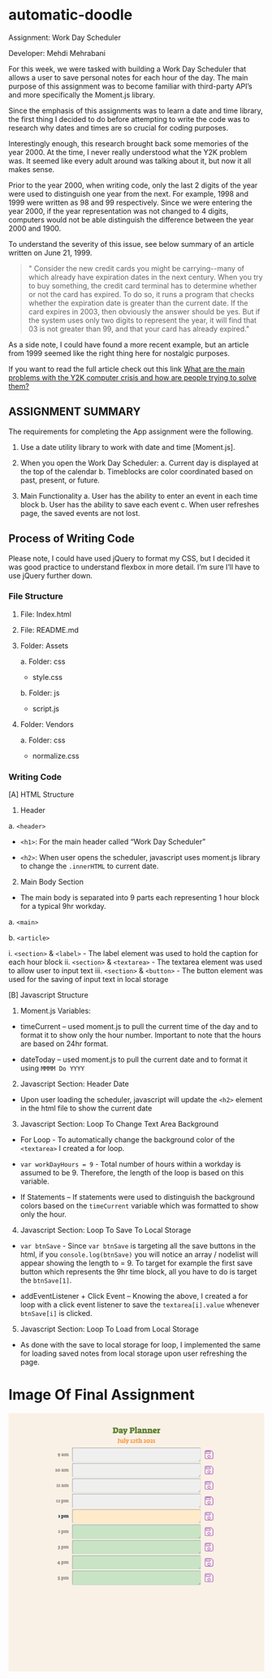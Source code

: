 # automatic-doodle

Assignment: Work Day Scheduler

Developer: Mehdi Mehrabani

For this week, we were tasked with building a Work Day Scheduler that allows a user to save personal notes for each hour of the day. The main purpose of this assignment was to become familiar with third-party API’s and more specifically the Moment.js library.

Since the emphasis of this assignments was to learn a date and time library, the first thing I decided to do before attempting to write the code was to research why dates and times are so crucial for coding purposes.

Interestingly enough, this research brought back some memories of the year 2000. At the time, I never really understood what the Y2K problem was. It seemed like every adult around was talking about it, but now it all makes sense.

Prior to the year 2000, when writing code, only the last 2 digits of the year were used to distinguish one year from the next. For example, 1998 and 1999 were written as 98 and 99 respectively. Since we were entering the year 2000, if the year representation was not changed to 4 digits, computers would not be able distinguish the difference between the year 2000 and 1900.

To understand the severity of this issue, see below summary of an article written on June 21, 1999.

> " Consider the new credit cards you might be carrying--many of which already have expiration dates in the next century. When you try to buy something, the credit card terminal has to determine whether or not the card has expired. To do so, it runs a program that checks whether the expiration date is greater than the current date. If the card expires in 2003, then obviously the answer should be yes. But if the system uses only two digits to represent the year, it will find that 03 is not greater than 99, and that your card has already expired."

As a side note, I could have found a more recent example, but an article from 1999 seemed like the right thing here for nostalgic purposes.

If you want to read the full article check out this link [What are the main problems with the Y2K computer crisis and how are people trying to solve them?](https://www.scientificamerican.com/article/what-are-the-main-problem/)

## ASSIGNMENT SUMMARY

The requirements for completing the App assignment were the following.

1. Use a date utility library to work with date and time [Moment.js].

2. When you open the Work Day Scheduler:
   a. Current day is displayed at the top of the calendar
   b. Timeblocks are color coordinated based on past, present, or future.

3. Main Functionality
   a. User has the ability to enter an event in each time block
   b. User has the ability to save each event
   c. When user refreshes page, the saved events are not lost.

## Process of Writing Code

Please note, I could have used jQuery to format my CSS, but I decided it was good practice to understand flexbox in more detail. I’m sure I’ll have to use jQuery further down.

### File Structure

1. File: Index.html
2. File: README.md
3. Folder: Assets

   a. Folder: css

   - style.css

   b. Folder: js

   - script.js

4. Folder: Vendors

   a. Folder: css

   - normalize.css

### Writing Code

[A] HTML Structure

1. Header

a. `<header>`

- `<h1>`: For the main header called “Work Day Scheduler”

- `<h2>`: When user opens the scheduler, javascript uses moment.js library to change the `.innerHTML` to current date.

2. Main Body Section

- The main body is separated into 9 parts each representing 1 hour block for a typical 9hr workday.

a. `<main>`

b. `<article>`

i. `<section>` & `<label>` - The label element was used to hold the caption for each hour block
ii. `<section>` & `<textarea>` - The textarea element was used to allow user to input text
iii. `<section>` & `<button>` - The button element was used for the saving of input text in local storage

[B] Javascript Structure

1. Moment.js Variables:

- timeCurrent – used moment.js to pull the current time of the day and to format it to show only the hour number. Important to note that the hours are based on 24hr format.

- dateToday – used moment.js to pull the current date and to format it using `MMMM Do YYYY`

2. Javascript Section: Header Date

- Upon user loading the scheduler, javascript will update the `<h2>` element in the html file to show the current date

3. Javascript Section: Loop To Change Text Area Background

- For Loop - To automatically change the background color of the `<textarea>` I created a for loop.

- `var workDayHours = 9` - Total number of hours within a workday is assumed to be 9. Therefore, the length of the loop is based on this variable.

- If Statements – If statements were used to distinguish the background colors based on the `timeCurrent` variable which was formatted to show only the hour.

4. Javascript Section: Loop To Save To Local Storage

- `var btnSave` - Since `var btnSave` is targeting all the save buttons in the html, if you `console.log(btnSave)` you will notice an array / nodelist will appear showing the length to = 9. To target for example the first save button which represents the 9hr time block, all you have to do is target the `btnSave[1]`.

- addEventListener + Click Event – Knowing the above, I created a for loop with a click event listener to save the `textarea[i].value` whenever `btnSave[i]` is clicked.

5. Javascript Section: Loop To Load from Local Storage

- As done with the save to local storage for loop, I implemented the same for loading saved notes from local storage upon user refreshing the page.

# Image Of Final Assignment

![alt text](./assets/img/automatic-doodle.png)
